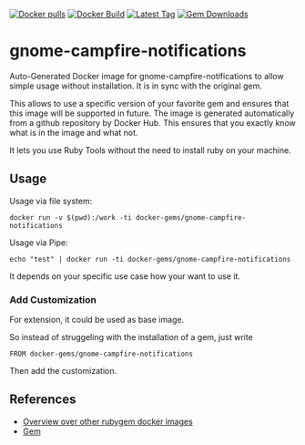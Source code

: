 [![Docker pulls](https://img.shields.io/docker/pulls/rubygem/gnome-campfire-notifications.svg)](https://hub.docker.com/r/rubygem/gnome-campfire-notifications/)
[![Docker Build](https://img.shields.io/docker/automated/rubygem/gnome-campfire-notifications.svg)](https://hub.docker.com/r/rubygem/gnome-campfire-notifications/)
[![Latest Tag](https://img.shields.io/github/tag/docker-rubygem/gnome-campfire-notifications.svg)](https://hub.docker.com/r/rubygem/gnome-campfire-notifications/)
[![Gem Downloads](https://img.shields.io/gem/dt/gnome-campfire-notifications.svg)](https://rubygems.org/gems/gnome-campfire-notifications/)
# gnome-campfire-notifications

Auto-Generated Docker image for gnome-campfire-notifications to allow simple usage without installation.
It is in sync with the original gem.

This allows to use a specific version of your favorite gem and ensures that this image will be supported in future.
The image is generated automatically from a github repository by Docker Hub.
This ensures that you exactly know what is in the image and what not.

It lets you use Ruby Tools without the need to install ruby on your machine.

## Usage

Usage via file system:

`docker run -v $(pwd):/work -ti docker-gems/gnome-campfire-notifications`

Usage via Pipe:

`echo "test" | docker run -ti docker-gems/gnome-campfire-notifications`

It depends on your specific use case how your want to use it.

### Add Customization

For extension, it could be used as base image.

So instead of struggeling with the installation of a gem, just write

`FROM docker-gems/gnome-campfire-notifications`

Then add the customization.

## References

 - [Overview over other rubygem docker images](https://github.com/thinkbot/docker-rubygem)
 - [Gem](https://rubygems.org/gems/gnome-campfire-notifications/)
